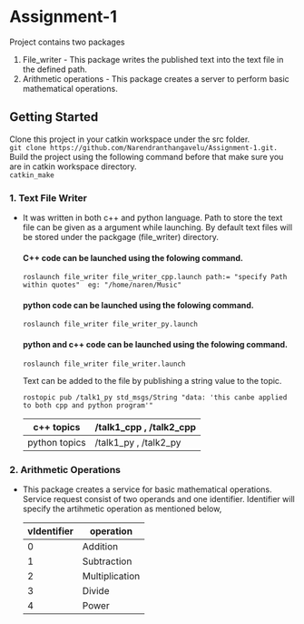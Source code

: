 # Assignment-1

Project contains two packages
1. File_writer - This package writes the published text into the text file in the defined path. 
2. Arithmetic operations - This package creates a server to perform basic mathematical operations.

## Getting Started

Clone this project in your catkin workspace under the src folder.  
      ```
      git clone https://github.com/Narendranthangavelu/Assignment-1.git. 
      ```  
      Build the project using the following command before that make sure you are in catkin workspace directory.  
      ```
      catkin_make
      ```   
### 1. Text File Writer
  * It was written in both c++ and python language. Path to store the text file can be given as a argument while launching.
    By default text files will be stored under the packgage (file_writer) directory.  
    #### C++ code can be launched using the folowing command.
    ```
    roslaunch file_writer file_writer_cpp.launch path:= "specify Path within quotes"  eg: "/home/naren/Music"
    ```
    #### python code can be launched using the folowing command.
    ```
    roslaunch file_writer file_writer_py.launch
    ```
   
    #### python and c++ code can be launched using the folowing command.
    ```
    roslaunch file_writer file_writer.launch
    ```
    Text can be added to the file by publishing a string value to the topic.
    ```
    rostopic pub /talk1_py std_msgs/String "data: 'this canbe applied to both cpp and python program'" 
    ```
    |c++ topics | /talk1_cpp , /talk2_cpp |
    |-----------|-------------------------|
    |python topics | /talk1_py , /talk2_py |

### 2. Arithmetic Operations
  * This package creates a service for basic mathematical operations. Service request consist of two operands and one identifier.
    Identifier will specify the artihmetic operation as mentioned below, 
    
    |vIdentifier  | operation|
    |-------|----------|
    |0   | Addition   |
    |1 | Subtraction  |
    |2 | Multiplication|
    |3 | Divide    |
    |4 | Power      |
    
    




